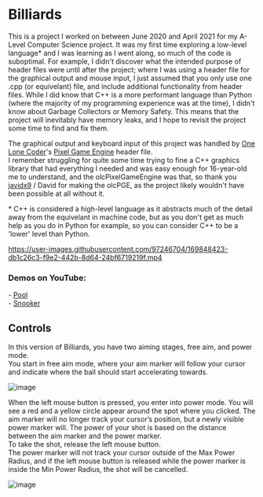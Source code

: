 <h1>Billiards</h1>

This is a project I worked on between June 2020 and April 2021 for my A-Level Computer Science project. It was my first time exploring a low-level language* and I was learning as I went along, so much of the code is suboptimal.
For example, I didn't discover what the intended purpose of header files were until after the project; where I was using a header file for the graphical output and mouse input, I just assumed that you only use one .cpp (or equivelant) file, and include additional functionality from header files.
While I did know that C++ is a more performant language than Python (where the majority of my programming experience was at the time), I didn't know about Garbage Collectors or Memory Safety. This means that the project will inevitably have memory leaks, and I hope to revisit the project some time to find and fix them. 

The graphical output and keyboard input of this project was handled by <a href="https://github.com/OneLoneCoder">One Lone Coder</a>'s <a href="https://github.com/OneLoneCoder/olcPixelGameEngine">Pixel Game Engine</a> header file. <br>
I remember struggling for quite some time trying to fine a C++ graphics library that had everything I needed and was easy enough for 16-year-old me to understand, and the olcPixelGameEngine was that, so thank you <a href="https://www.youtube.com/c/javidx9">javidx9</a> / David for making the olcPGE, as the project likely wouldn't have been possible at all without it.

\* C++ is considered a high-level language as it abstracts much of the detail away from the equivelant in machine code, but as you don't get as much help as you do in Python for example, so you can consider C++ to be a 'lower' level than Python.

https://user-images.githubusercontent.com/97246704/169848423-db1c26c3-f9e2-442b-8d64-24bf6719219f.mp4

<h3>Demos on YouTube:</h3>
- <a href="https://www.youtube.com/watch?v=cdiVpsB5q_E">Pool</a> <br>
- <a href="https://www.youtube.com/watch?v=kJlOyvRQ2Ck">Snooker</a>

<h2>Controls</h2>

In this version of Billiards, you have two aiming stages, free aim, and power mode. <br>
You start in free aim mode, where your aim marker will follow your cursor and indicate where the ball should start accelerating towards.

![image](https://user-images.githubusercontent.com/97246704/169852048-25b1f6b2-a397-40be-b108-91c4e282310f.png)


When the left mouse button is pressed, you enter into power mode. You will see a red and a yellow circle appear around the spot where you clicked. The aim marker will no longer track your cursor’s position, but a newly visible power marker will. The power of your shot is based on the distance between the aim marker and the power marker. <br>
To take the shot, release the left mouse button. <br>
The power marker will not track your cursor outside of the Max Power Radius, and if the left mouse button is released while the power marker is inside the Min Power Radius, the shot will be cancelled.

![image](https://user-images.githubusercontent.com/97246704/169852163-e3e9d9d1-10df-443f-806e-4fa52c5b20e2.png)

